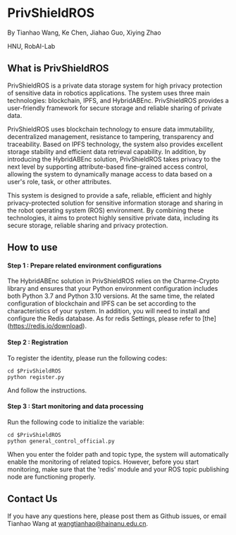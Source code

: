 # PrivShieldROS

By Tianhao Wang, Ke Chen, Jiahao Guo, Xiying Zhao

HNU, RobAI-Lab

## What is PrivShieldROS
PrivShieldROS is a private data storage system for high privacy protection of sensitive data in robotics applications. The system uses three main technologies: blockchain, IPFS, and HybridABEnc. PrivShieldROS provides a user-friendly framework for secure storage and reliable sharing of private data.

PrivShieldROS uses blockchain technology to ensure data immutability, decentralized management, resistance to tampering, transparency and traceability. Based on IPFS technology, the system also provides excellent storage stability and efficient data retrieval capability. In addition, by introducing the HybridABEnc solution, PrivShieldROS takes privacy to the next level by supporting attribute-based fine-grained access control, allowing the system to dynamically manage access to data based on a user's role, task, or other attributes.

This system is designed to provide a safe, reliable, efficient and highly privacy-protected solution for sensitive information storage and sharing in the robot operating system (ROS) environment. By combining these technologies, it aims to protect highly sensitive private data, including its secure storage, reliable sharing and privacy protection.

## How to use

#### Step 1 : Prepare related environment configurations
The HybridABEnc solution in PrivShieldROS relies on the Charme-Crypto library and ensures that your Python environment configuration includes both Python 3.7 and Python 3.10 versions. At the same time, the related configuration of blockchain and IPFS can be set according to the characteristics of your system. In addition, you will need to install and configure the Redis database. As for redis Settings, please refer to [the] (https://redis.io/download).

#### Step 2 : Registration
To register the identity, please run the following codes:

```
cd $PrivShieldROS
python register.py
```

And follow the instructions.

#### Step 3 : Start monitoring and data processing

Run the following code to initialize the variable:

```
cd $PrivShieldROS
python general_control_official.py
```

When you enter the folder path and topic type, the system will automatically enable the monitoring of related topics. However, before you start monitoring, make sure that the 'redis' module and your ROS topic publishing node are functioning properly.

## Contact Us
If you have any questions here, please post them as Github issues, or email Tianhao Wang at [wangtianhao@hainanu.edu.cn](mailto:wangtianhao@hainanu.edu.cn).
